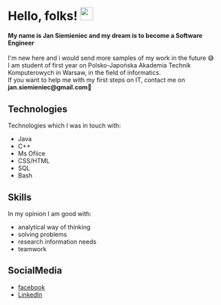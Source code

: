 # Hello, folks! <img src="https://raw.githubusercontent.com/MartinHeinz/MartinHeinz/master/wave.gif" width="30px">
<h4>My name is Jan Siemieniec and my dream is to become a <strong>Software Engineer</strong></h4> 
I'm new here and i would send more samples of my work in the future 	&#x1f605; <br>
I am student of first year on Polsko-Japońska Akademia Technik Komputerowych in Warsaw, in the field of informatics. <br>
If you want to help me with my first steps on IT, contact me on <b>jan.siemieniec@gmail.com</b>&#128591;



## Technologies
Technologies which I was in touch with:
* Java
* C++
* Ms Ofiice
* CSS/HTML
* SQL
* Bash


## Skills
In my opinion I am good with:
* analytical way of thinking
* solving problems
* research information needs
* teamwork

## SocialMedia
* <a href="https://www.facebook.com/jan.siemieniec/">facebook</a>
* <a href="https://www.linkedin.com/in/jan-siemieniec-b4776920a/">LinkedIn</a>
